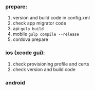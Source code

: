 ### prepare:

1. version and build code in config.xml
2. check app migrator code 
3. api `gulp build`
4. mobile `gulp compile --release`
5. cordova prepare

### ios (xcode gui):

1. check provisioning profile and certs
2. check version and build code


### android
